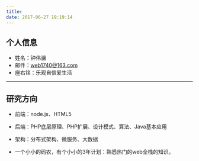 ```yaml
---
title: 
date: 2017-06-27 19:19:14
---
```

## 个人信息
- 姓名：钟伟骧
- 邮件：web1740@163.com
- 座右铭：乐观自信爱生活

--- 

## 研究方向


- 前端：node.js、HTML5
- 后端：PHP底层原理、PHP扩展、设计模式、算法、Java基本应用
- 架构：分布式架构、微服务、大数据

- 一个小小的码农，有个小小的3年计划：熟悉热门的web全栈的知识。